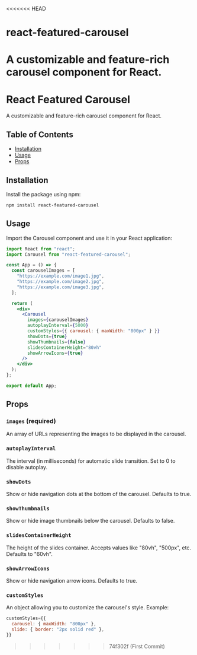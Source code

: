 <<<<<<< HEAD
# react-featured-carousel
A customizable and feature-rich carousel component for React.
=======
# React Featured Carousel

A customizable and feature-rich carousel component for React.

## Table of Contents

- [Installation](#installation)
- [Usage](#usage)
- [Props](#props)

## Installation

Install the package using npm:

```bash
npm install react-featured-carousel
```

## Usage

Import the Carousel component and use it in your React application:

```jsx
import React from "react";
import Carousel from "react-featured-carousel";

const App = () => {
  const carouselImages = [
    "https://example.com/image1.jpg",
    "https://example.com/image2.jpg",
    "https://example.com/image3.jpg",
  ];

  return (
    <div>
      <Carousel
        images={carouselImages}
        autoplayInterval={5000}
        customStyles={{ carousel: { maxWidth: "800px" } }}
        showDots={true}
        showThumbnails={false}
        slidesContainerHeight="80vh"
        showArrowIcons={true}
      />
    </div>
  );
};

export default App;
```

## Props

### `images` (required)

An array of URLs representing the images to be displayed in the carousel.

### `autoplayInterval`

The interval (in milliseconds) for automatic slide transition. Set to 0 to disable autoplay.

### `showDots`

Show or hide navigation dots at the bottom of the carousel. Defaults to true.

### `showThumbnails`

Show or hide image thumbnails below the carousel. Defaults to false.

### `slidesContainerHeight`

The height of the slides container. Accepts values like "80vh", "500px", etc. Defaults to "60vh".

### `showArrowIcons`

Show or hide navigation arrow icons. Defaults to true.

### `customStyles`

An object allowing you to customize the carousel's style. Example:

```jsx
customStyles={{
  carousel: { maxWidth: "800px" },
  slide: { border: "2px solid red" },
}}
```
>>>>>>> 74f302f (First Commit)
